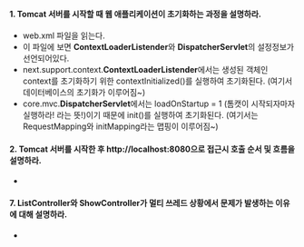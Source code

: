 #### 1. Tomcat 서버를 시작할 때 웹 애플리케이션이 초기화하는 과정을 설명하라.
* web.xml 파일을 읽는다. 
* 이 파일에 보면 **ContextLoaderListender**와 **DispatcherServlet**의 설정정보가 선언되어있다.
* next.support.context.**ContextLoaderListender**에서는 생성된 객체인 context를 초기화하기 위한 contextInitialized()를 실행하여 초기화된다. (여기서 데이터베이스의 초기화가 이루어짐~)
* core.mvc.**DispatcherServlet**에서는 loadOnStartup = 1 (톰캣이 시작되자마자 실행하라! 라는 뜻!)이기 때문에 init()를 실행하여 초기화된다.
(여기서는 RequestMapping와 initMapping라는 맵핑이 이루어짐~)

#### 2. Tomcat 서버를 시작한 후 http://localhost:8080으로 접근시 호출 순서 및 흐름을 설명하라.
* 

#### 7. ListController와 ShowController가 멀티 쓰레드 상황에서 문제가 발생하는 이유에 대해 설명하라.
* 

